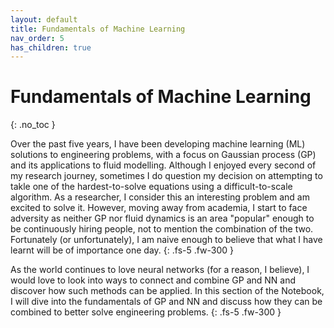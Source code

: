 ```yaml
---
layout: default
title: Fundamentals of Machine Learning
nav_order: 5
has_children: true
---
```

# Fundamentals of Machine Learning
{: .no_toc }

Over the past five years, I have been developing machine learning (ML) solutions to engineering problems, with a focus on Gaussian process (GP) and its applications to fluid modelling. Although I enjoyed every second of my research journey, sometimes I do question my decision on attempting to takle one of the hardest-to-solve equations using a difficult-to-scale algorithm. As a researcher, I consider this an interesting problem and am excited to solve it. However, moving away from academia, I start to face adversity as neither GP nor fluid dynamics is an area "popular" enough to be continuously hiring people, not to mention the combination of the two. Fortunately (or unfortunately), I am naive enough to believe that what I have learnt will be of importance one day.
{: .fs-5 .fw-300 }

As the world continues to love neural networks (for a reason, I believe), I would love to look into ways to connect and combine GP and NN and discover how such methods can be applied. In this section of the Notebook, I will dive into the fundamentals of GP and NN and discuss how they can be combined to better solve engineering problems. 
{: .fs-5 .fw-300 }